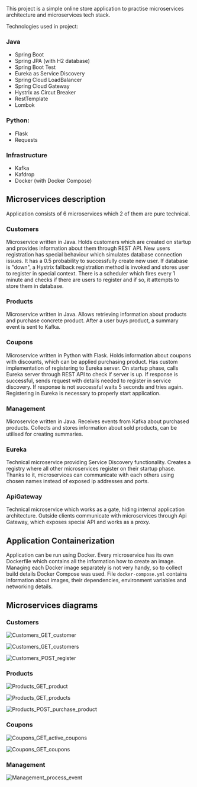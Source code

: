 This project is a simple online store application to practise microservices architecture and microservices tech stack.

Technologies used in project:

### Java

* Spring Boot
* Spring JPA (with H2 database)
* Spring Boot Test
* Eureka as Service Discovery
* Spring Cloud LoadBalancer
* Spring Cloud Gateway
* Hystrix as Circut Breaker
* RestTemplate
* Lombok

### Python:

* Flask
* Requests

### Infrastructure

* Kafka
* Kafdrop
* Docker (with Docker Compose)

## Microservices description

Application consists of 6 microservices which 2 of them are pure technical.

### Customers

Microservice written in Java. Holds customers which are created on startup and provides information about them through
REST API. New users registration has special behaviour which simulates database connection issues. It has a 0.5
probability to successfully create new user. If database is "down", a Hystrix fallback registration method is invoked
and stores user to register in special context. There is a scheduler which fires every 1 minute and checks if there are
users to register and if so, it attempts to store them in database.

### Products

Microservice written in Java. Allows retrieving information about products and purchase concrete product. After a user
buys product, a summary event is sent to Kafka.

### Coupons

Microservice written in Python with Flask. Holds information about coupons with discounts, which can be applied
purchasing product. Has custom implementation of registering to Eureka server. On startup phase, calls Eureka server
through REST API to check if server is up. If response is successful, sends request with details needed to register in
service discovery. If response is not successful waits 5 seconds and tries again. Registering in Eureka is necessary to
properly start application.

### Management

Microservice written in Java. Receives events from Kafka about purchased products. Collects and stores information about
sold products, can be utilised for creating summaries.

### Eureka

Technical microservice providing Service Discovery functionality. Creates a registry where all other microservices
register on their startup phase. Thanks to it, microservices can communicate with each others using chosen names instead
of exposed ip addresses and ports.

### ApiGateway

Technical microservice which works as a gate, hiding internal application architecture. Outside clients communicate with
microservices through Api Gateway, which exposes special API and works as a proxy.

## Application Containerization

Application can be run using Docker. Every microservice has its own Dockerfile which contains all the information how to
create an image. Managing each Docker image separately is not very handy, so to collect build details Docker Compose
was used. File `docker-compose.yml` contains information about images, their dependencies, environment variables and
networking details.

## Microservices diagrams

### Customers

![Customers_GET_customer](http://www.plantuml.com/plantuml/png/ZT112i8m40NGVKun5oZT5v5AbLx0lKoRgGIQf2GJfOXtjmKZGtNXBf3tFv-f8sFWP4TbqRWXe2LeYQ5FaRsb0DqCHgjcDEGOYZqS9dDfaUcESmNjwGmbJgRCF9OFevyAUpOtP99QYVTQrEJ8ksPJyVbUxH4PEunKmVLxcw2xGj10d8BRQBbYuM95zatsFe3p38DFJaEWE7aNALzYYOgcVyEQVbwc9gUJ7Ly0)

![Customers_GET_customers](http://www.plantuml.com/plantuml/png/TS_12i8m30RW-vuYBp1s7sDCflJYqRl4DOD0MqURAhwz6rWCGs-XVCsVVqY2KR9tbKSESqHFO4W0dOCf9xbxYgaQ7LCGg7iuB7mrAFJ4LmlcT8465sw-4YVX1mffMAbvsp4M_TcWSigqiICAtZ1H2pC7kxj8qQvMD9Ba67POvQzQvHT-vYHTUUvBtPMgd_-mfP-T1mesU_S6)

![Customers_POST_register](http://www.plantuml.com/plantuml/png/hPBDJiD038JlVGg_G2aNBbM5YWgYdAXeZqZ8IPpMOdyYhpTftfvi8I95oOrBj596typONWT5qMZDp2AxKj0IlD6HWvA0emRo6DHRaZ3R62QdCB-7Xue_db6fmNO9kzVz0HPOyU9NYhboZKf3vMpmJf1Dh-uH0wV-bNIFg9XXe2MKx0f0Os1CkPeFb48QnKrghzrhD5oaiDq7fxnLMb0F0Mkw6Wiqh2UulRc34FESGe1AV8OP6zPsAbukXFg7umNq9Bu1YKxP4j0vfqhPkudWVSlUk8p6j0bJiX1isw32PoZHc0ppJv3BKWKJ4TuTkcAaJEa532f9Qf6Wx8vNUrlDHm9i3uSTR2wTEgYYnj0vUFd-yUAKnA61FKbD0ayY_cTijdF08_MNrS47Nl-7BsZq7jVaYcZD5m00)

### Products

![Products_GET_product](http://www.plantuml.com/plantuml/png/ZT2n2i8m40RWFKznBr2w5v6AIjSExd9jhX9eav1Sb2A-kmr4cgA3M-2--o_yjMTq7APHJAZqu70YQ8Z1EYD3pz3DeAGuZeeqGx67WrNN1faUE5VGd2zGebLbqhvyAlaIsBEw8rEEHVQEEMtQI27RWCymmXCoTkYfWjlNjrQuApBeY8FJMvlVZtgzdtIRj76W3SDWWfRBp5kZFQK2ucAMy-Ukf9-5rAJbqliR)

![Products_GET_products](http://www.plantuml.com/plantuml/png/TS_12i8m30RW-vuYBp1s7sDCL7RnuC6xn3M3G5j7cog-lHJgp41l9Nn_at-8Wa6IivL3zdD0Hp2I05eBIxYRD4cizfR92zGzx1Q-ZYZqn5SBu_423IxSh10duGSAQLUfT_xYN739hzdFF9i32jumKWipUxCzvWkxMi50aeBVKhsvgzNcWaySfIlJlhJCKEN-M4C_gmxaJNBs3G00)

![Products_POST_purchase_product](http://www.plantuml.com/plantuml/png/ZLBDRk8m4BxdAUO1GDpHQiMAhTggXoB14QaQx06indOw7eT6LT-zJeD38a7LcpFvVhxFdaKGP8csB2mQjsUq1AldzGQgoEg8WQ1YhwEIObaQSWBJl_2lCY_tA7J2Pjw1PrYPsHaOPXz6VnQenDGeD4GNWtChj3epiifO8VzjaVzHS8U1vd0WoP7WPEG8Rn6T66aWnVTiKOnt5-wVwO3B997TTVh8RXc3U4iSEZzr_eHTSj4ZyHwPrM-2HtrhB8r6eTv-Sk6bEKxQa8f2wD_XndK4hAd7w5nj04xe9zo_uXmKK-iOehN83L1DJehHawG-cTZNUTXiLh3yfce8WX83UEx6Zqw87PQm9gw9uOxPStUjbaB00y7McJsWQo0wUgz8jIexEc9jV6JmIaNcDDAHZJla8kcO--UrIz46INzCjtM_prTekhge2t8wsl8B)

### Coupons

![Coupons_GET_active_coupons](http://www.plantuml.com/plantuml/png/bP1H2i8m343_UufSOEn_Y4ocx0B-IrmpABJfQ5F5sxkw8MKCmQ-MyDuZf8s2GPApog7XCQ0Zw4a01p4FWi6doNDKdJN40jKHJfEvzIZqn5S3_UKADKwcNhbwqTJdcQ6ILiK_Xxf5MIERG9UYU4SXPlACWdUCrC1eM0DQkrslu0zLmGUI57ZFA9R9ojV_uO0Fm5vWz8drZCKyfFKqEL8q_yzesZrQIwoJisy0)

![Coupons_GET_coupons](http://www.plantuml.com/plantuml/png/RSzD2i8m40NWVKyn5oZT5n6aIYxWNiPs2e7cXsHYyVQcMiC4kXl8zpBp36ex1pG4YXXmMM1qoJiRcs7HP1dQCroyVYXaMl7TWxhTeKElkx_3aVKhlqhMY7dxOVZPFLqsfCZEK8WRkIBZ4oFrC6ixLPS8U6e53CGfs8hAlTcMu27U6sPNDHJosurAOAAZiXy0)

### Management

![Management_process_event](http://www.plantuml.com/plantuml/png/XSyx3i8m30RWFQVm1Ng13gW36qBg5NuI5ofmMjb996wFUI0Mf8ws_i-FmGgqLBa5mPmdXJ2DkaGsexLglC0uqQfBgh4GDyubZE_AgEjsTC1qHK_6EVq1LaMWzmzyPSdH4Hbd5k_rf1nvRho9V-OvOO-2awTzCnf_es7mC_oP1m00)